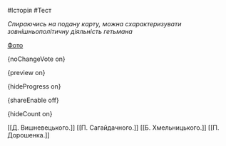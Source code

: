 #Історія #Тест

*Спираючись на подану карту, можна схарактеризувати зовнішньополітичну діяльність гетьмана*

[Фото](https://zno.osvita.ua//doc/images/znotest/9/921/3_2.jpg)

{noChangeVote on}

{preview on}

{hideProgress on}

{shareEnable off}

{hideCount on}

[[Д. Вишневецького.]]
[[П. Сагайдачного.]]
[[Б. Хмельницького.]]
[[П. Дорошенка.]]
